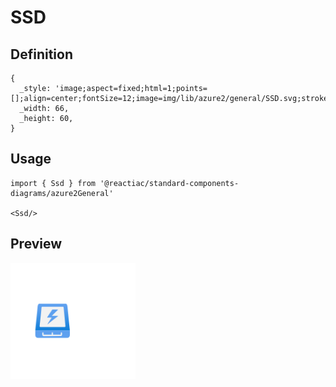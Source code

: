 # SSD

## Definition

```
{
  _style: 'image;aspect=fixed;html=1;points=[];align=center;fontSize=12;image=img/lib/azure2/general/SSD.svg;strokeColor=none;',
  _width: 66,
  _height: 60,
}
```

## Usage

```
import { Ssd } from '@reactiac/standard-components-diagrams/azure2General'

<Ssd/>
```

## Preview

<img src="./ssd.png" width="200"/>
